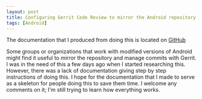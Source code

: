 ```yaml
---
layout: post
title: Configuring Gerrit Code Review to mirror the Android repository
tags: [Android]
---
```


The documentation that I produced from doing this is located on
[GitHub](https://github.com/bamos/mirror-android-repo/blob/master/install-gerrit.md)

Some groups or organizations that work with modified versions of Android
might find it useful to mirror the repository and manage commits with
Gerrit. I was in the need of this a few days ago when I started
researching this.  However, there was a lack of documentation giving step
by step instructions of doing this. I hope for the documentation that I
made to serve as a skeleton for people doing this to save them time. I
welcome any comments on it; I'm still trying to learn how everything
works.

